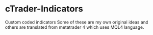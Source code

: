 # cTrader-Indicators
Custom coded indicators
Some of these are my own original ideas and others are translated from metatrader 4 which uses MQL4 language.
